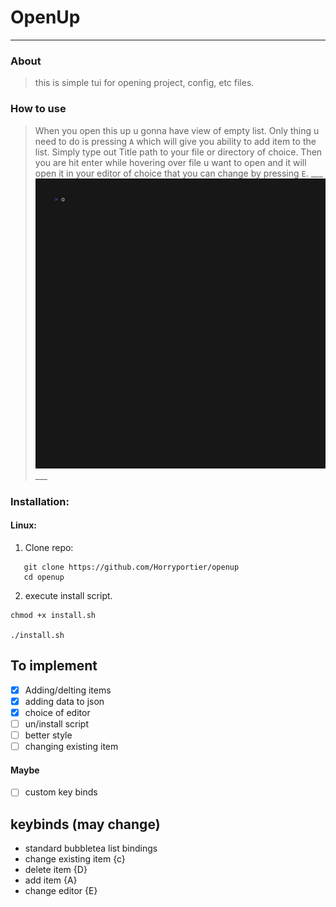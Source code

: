# OpenUp
___

### About
> this is simple tui for opening project, config, etc files.

### How to use
> When you open this up u gonna have view of empty list. Only thing u need to do is pressing `A` which will
> give you ability to add item to the list. Simply type out Title path  to your file or directory of choice.
> Then you are hit enter while hovering over file u want to open and it will open it in your editor of choice that you can change by pressing `E`.
        ___
![](./v1/openupvid.gif)
        ___

### Installation:

#### Linux:

1. Clone repo:
```
   git clone https://github.com/Horryportier/openup
   cd openup
```
2. execute install script.
```
chmod +x install.sh

./install.sh
```



## To implement
- [x] Adding/delting items
- [x] adding data to json
- [x] choice of editor
- [ ] un/install script
- [ ] better style
- [ ] changing existing item

#### Maybe
- [ ] custom key binds

## keybinds (may change)

- standard bubbletea list bindings
- change existing item {c}
- delete item {D}
- add item {A}
- change editor {E}

